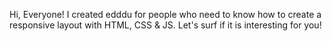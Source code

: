Hi, Everyone! I created edddu for people who need to know how to create a responsive layout with HTML, CSS & JS. Let's surf if it is interesting for you!
